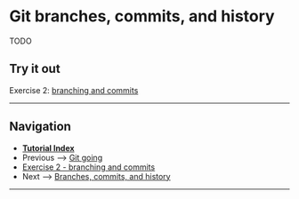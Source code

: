 # Git branches, commits, and history

TODO

## Try it out

Exercise 2: [branching and commits](./ex2-local-branch-and-commit.md)

---

## Navigation

- [**Tutorial Index**](../README.md#tutorial-outline)
- Previous --> [Git going](./pages/git-going.md)
- [Exercise 2 - branching and commits](./ex2-local-branch-and-commit.md)
- Next --> [Branches, commits, and history](./branching-commits-history.md)

---

